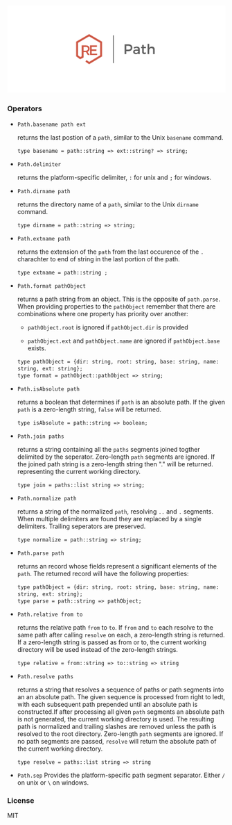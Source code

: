 ![reason-path](./../assets/reason-path.png)

### Operators

+ `Path.basename path ext`

  returns the last postion of a `path`, similar to the Unix `basename` command.

  ```reason
  type basename = path::string => ext::string? => string;
  ```

+ `Path.delimiter`

  returns the platform-specific delimiter, `:` for unix and `;` for windows.

+ `Path.dirname path`

  returns the directory name of a `path`, similar to the Unix `dirname` command.

  ```reason
  type dirname = path::string => string;
  ```

+ `Path.extname path`

  returns the extension of the `path` from the last occurence of the `.` charachter to end of string in the last portion of the path.

  ```reason
  type extname = path::string ;
  ```

+ `Path.format pathObject`

  returns a path string from an object. This is the opposite of `path.parse`. When providing properties to the `pathObject` remember that there are combinations where one property has priority over another:

    + `pathObject.root` is ignored if `pathObject.dir` is provided

    + `pathObject.ext` and `pathObject.name` are ignored if `pathObject.base` exists.

  ```reason
  type pathObject = {dir: string, root: string, base: string, name: string, ext: string};
  type format = pathObject::pathObject => string;
  ```

+ `Path.isAbsolute path`

  returns a boolean that determines if `path` is an absolute path. If the given `path` is a zero-length string, `false` will be returned.

  ```reason
  type isAbsolute = path::string => boolean;
  ```

+ `Path.join paths`

  returns a string containing all the `paths` segments joined togther delimited by the seperator. Zero-length `path` segments are ignored. If the joined path string is a zero-length string then "." will be returned. representing the current working directory.

  ```reason
  type join = paths::list string => string;
  ```

+ `Path.normalize path`

  returns a string of the normalized `path`, resolving `..` and `.` segments. When multiple delimiters are found they are replaced by a single delimiters. Trailing seperators are preserved.

  ```reason
  type normalize = path::string => string;
  ```

+ `Path.parse path`

  returns an record whose fields represent a significant elements of the `path`. The returned record will have the following properties:

  ```reason
  type pathObject = {dir: string, root: string, base: string, name: string, ext: string};
  type parse = path::string => pathObject;
  ```

+ `Path.relative from to`

  returns the relative path `from` to `to`. If `from` and `to` each resolve to the same path after calling `resolve` on each, a zero-length string is returned. If a zero-length string is passed as from or to, the current working directory will be used instead of the zero-length strings.

  ```reason
  type relative = from::string => to::string => string
  ```


+ `Path.resolve paths`

  returns a string that resolves a sequence of paths or path segments into an an absolute path. The given sequence is processed from right to ledt, with each subsequent path prepended until an absolute path is constructed.If after processing all given `path` segments an absolute path is not generated, the current working directory is used. The resulting path is normalized and trailing slashes are removed unless the path is resolved to the root directory. Zero-length `path` segments are ignored. If no path segments are passed, `resolve` will return the absolute path of the current working directory.

  ```reason
  type resolve = paths::list string => string
  ```

+ `Path.sep`
  Provides the platform-specific path segment separator. Either `/` on unix or `\` on windows.


### License
MIT